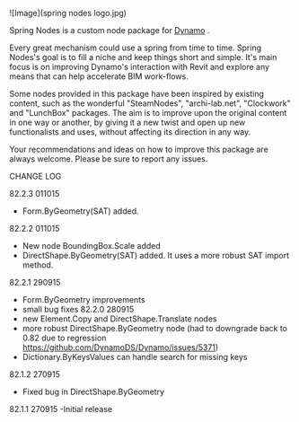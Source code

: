 ![Image](spring nodes logo.jpg)

Spring Nodes is a custom node package for [Dynamo](http://www.dynamobim.org) .

Every great mechanism could use a spring from time to time. Spring Nodes's goal is to fill a niche and keep things short and simple. It's main focus is on improving Dynamo's interaction with Revit and explore any means that can help accelerate BIM work-flows.

Some nodes provided in this package have been inspired by existing content, such as the wonderful "SteamNodes", "archi-lab.net", "Clockwork" and "LunchBox" packages. The aim is to improve upon the original content in one way or another, by giving it a new twist and open up new functionalists and uses, without affecting its direction in any way.

Your recommendations and ideas on how to improve this package are always welcome. Please be sure to report any issues.

CHANGE LOG

82.2.3 011015
- Form.ByGeometry(SAT) added.

82.2.2 011015
- New node BoundingBox.Scale added
- DirectShape.ByGeometry(SAT) added. It uses a more robust SAT import method.

82.2.1 290915
- Form.ByGeometry improvements
- small bug fixes
82.2.0 280915
- new Element.Copy and DirectShape.Translate nodes
- more robust DirectShape.ByGeometry node (had to downgrade back to 0.82 due to regression https://github.com/DynamoDS/Dynamo/issues/5371)
- Dictionary.ByKeysValues can handle search for missing keys

82.1.2	270915
- Fixed bug in DirectShape.ByGeometry

82.1.1	270915
-Initial release
